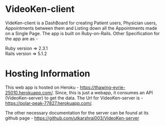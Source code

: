 # VideoKen-client

VideKen-client is a DashBoard for creating Patient users, Physician users, Appointments between them and Listing down all the Appointments made on a Single Page. The app is built on Ruby-on-Rails. Other Specification for the app are as -

Ruby version => 2.3.1  
Rails version => 5.1.2  

# Hosting Information

This web app is hosted on Heroku - https://thawing-eyrie-25010.herokuapp.com/. Since, this is just a webapp, it consumes an API (VideoKen-server) to get the data. The Url for VideoKen-server is - https://polar-peak-77827.herokuapp.com/.  
  
The other necessary documentation for the server can be found at its github page - https://github.com/utkarshrai003/VideoKen-server
